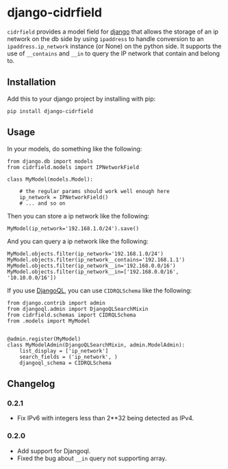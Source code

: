 # django-cidrfield

`cidrfield` provides a model field for [django](https://www.djangoproject.com) that allows the storage of an ip network on the db side by using `ipaddress` to handle conversion to an `ipaddress.ip_network` instance (or None) on the python side. It supports the use of `__contains` and `__in` to query the IP network that contain and belong to.


## Installation

Add this to your django project by installing with pip:

```
pip install django-cidrfield
```


## Usage

In your models, do something like the following:

```
from django.db import models
from cidrfield.models import IPNetworkField

class MyModel(models.Model):

    # the regular params should work well enough here
    ip_network = IPNetworkField()
    # ... and so on
```

Then you can store a ip network like the following:

```
MyModel(ip_network='192.168.1.0/24').save()
```

And you can query a ip network like the following:

```
MyModel.objects.filter(ip_network='192.168.1.0/24')
MyModel.objects.filter(ip_network__contains='192.168.1.1')
MyModel.objects.filter(ip_network__in='192.168.0.0/16')
MyModel.objects.filter(ip_network__in=['192.168.0.0/16', '10.10.0.0/16'])
```

If you use [DjangoQL](https://pypi.org/project/djangoql/), you can use `CIDRQLSchema` like the following:

```
from django.contrib import admin
from djangoql.admin import DjangoQLSearchMixin
from cidrfield.schemas import CIDRQLSchema
from .models import MyModel


@admin.register(MyModel)
class MyModelAdmin(DjangoQLSearchMixin, admin.ModelAdmin):
    list_display = ['ip_network']
    search_fields = ('ip_network', )
    djangoql_schema = CIDRQLSchema
```


## Changelog

### 0.2.1

- Fix IPv6 with integers less than 2**32 being detected as IPv4.

### 0.2.0

- Add support for Djangoql.
- Fixed the bug about `__in` query not supporting array.
